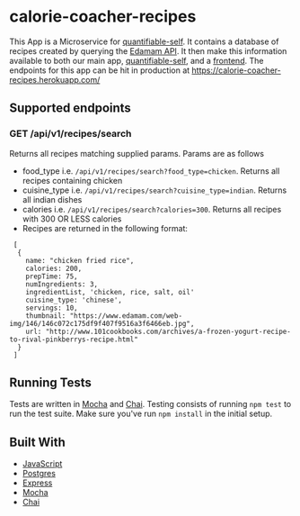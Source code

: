 # calorie-coacher-recipes
This App is a Microservice for [quantifiable-self](https://github.com/Patrick-Duvall/quantifiable-self). It contains a database of recipes created by querying the [Edamam API](https://developer.edamam.com/edamam-docs-recipe-api). It then make this information available to both our main app, [quantifiable-self](https://github.com/Patrick-Duvall/quantifiable-self), and a [frontend](https://github.com/VinceCarollo/calorie_coacher_fe). The endpoints for this app can be hit in production at https://calorie-coacher-recipes.herokuapp.com/

## Supported endpoints
### GET /api/v1/recipes/search
Returns all recipes matching supplied params. Params are as follows
- food_type i.e. `/api/v1/recipes/search?food_type=chicken`. Returns all recipes containing chicken
- cuisine_type i.e. `/api/v1/recipes/search?cuisine_type=indian`. Returns all indian dishes
- calories i.e. `/api/v1/recipes/search?calories=300`. Returns all recipes with 300 OR LESS calories
- Recipes are returned in the following format:
```
 [
  {
    name: "chicken fried rice",
    calories: 200,
    prepTime: 75,
    numIngredients: 3,
    ingredientList, 'chicken, rice, salt, oil'
    cuisine_type: 'chinese',
    servings: 10,
    thumbnail: "https://www.edamam.com/web-img/146/146c072c175df9f407f9516a3f6466eb.jpg",
    url: "http://www.101cookbooks.com/archives/a-frozen-yogurt-recipe-to-rival-pinkberrys-recipe.html"
  }
 ]
 ```



## Running Tests
Tests are written in [Mocha](https://mochajs.org/) and [Chai](https://chaijs.com/). Testing consists of running `npm test` to run the test suite. Make sure you've run `npm install` in the initial setup.

## Built With
* [JavaScript](https://www.javascript.com/)
* [Postgres](https://www.postgresql.org/)
* [Express](https://expressjs.com/)
* [Mocha](https://mochajs.org/)
* [Chai](https://chaijs.com/)
